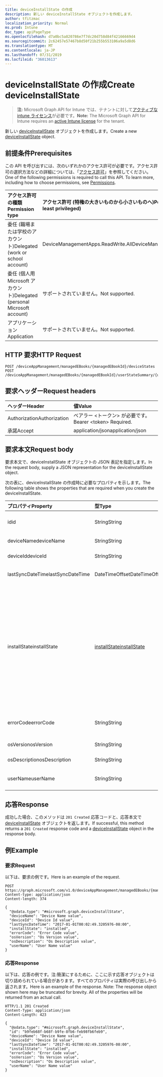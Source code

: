 ```yaml
---
title: deviceInstallState の作成
description: 新しい deviceInstallState オブジェクトを作成します。
author: tfitzmac
localization_priority: Normal
ms.prod: Intune
doc_type: apiPageType
ms.openlocfilehash: d7a0bc5a820786e7f7dc20d758d84f42166669d4
ms.sourcegitcommit: 2c62457e57467b8d50f21b255b553106a9a5d8d6
ms.translationtype: MT
ms.contentlocale: ja-JP
ms.lasthandoff: 07/31/2019
ms.locfileid: "36013613"
---
```

# <a name="create-deviceinstallstate"></a><span data-ttu-id="823af-103">deviceInstallState の作成</span><span class="sxs-lookup"><span data-stu-id="823af-103">Create deviceInstallState</span></span>

> <span data-ttu-id="823af-104">**注:** Microsoft Graph API for Intune では、テナントに対して[アクティブな intune ライセンス](https://go.microsoft.com/fwlink/?linkid=839381)が必要です。</span><span class="sxs-lookup"><span data-stu-id="823af-104">**Note:** The Microsoft Graph API for Intune requires an [active Intune license](https://go.microsoft.com/fwlink/?linkid=839381) for the tenant.</span></span>

<span data-ttu-id="823af-105">新しい [deviceInstallState](../resources/intune-books-deviceinstallstate.md) オブジェクトを作成します。</span><span class="sxs-lookup"><span data-stu-id="823af-105">Create a new [deviceInstallState](../resources/intune-books-deviceinstallstate.md) object.</span></span>

## <a name="prerequisites"></a><span data-ttu-id="823af-106">前提条件</span><span class="sxs-lookup"><span data-stu-id="823af-106">Prerequisites</span></span>
<span data-ttu-id="823af-p101">この API を呼び出すには、次のいずれかのアクセス許可が必要です。アクセス許可の選択方法などの詳細については、「[アクセス許可](/graph/permissions-reference)」を参照してください。</span><span class="sxs-lookup"><span data-stu-id="823af-p101">One of the following permissions is required to call this API. To learn more, including how to choose permissions, see [Permissions](/graph/permissions-reference).</span></span>

|<span data-ttu-id="823af-109">アクセス許可の種類</span><span class="sxs-lookup"><span data-stu-id="823af-109">Permission type</span></span>|<span data-ttu-id="823af-110">アクセス許可 (特権の大きいものから小さいものへ)</span><span class="sxs-lookup"><span data-stu-id="823af-110">Permissions (from most to least privileged)</span></span>|
|:---|:---|
|<span data-ttu-id="823af-111">委任 (職場または学校のアカウント)</span><span class="sxs-lookup"><span data-stu-id="823af-111">Delegated (work or school account)</span></span>|<span data-ttu-id="823af-112">DeviceManagementApps.ReadWrite.All</span><span class="sxs-lookup"><span data-stu-id="823af-112">DeviceManagementApps.ReadWrite.All</span></span>|
|<span data-ttu-id="823af-113">委任 (個人用 Microsoft アカウント)</span><span class="sxs-lookup"><span data-stu-id="823af-113">Delegated (personal Microsoft account)</span></span>|<span data-ttu-id="823af-114">サポートされていません。</span><span class="sxs-lookup"><span data-stu-id="823af-114">Not supported.</span></span>|
|<span data-ttu-id="823af-115">アプリケーション</span><span class="sxs-lookup"><span data-stu-id="823af-115">Application</span></span>|<span data-ttu-id="823af-116">サポートされていません。</span><span class="sxs-lookup"><span data-stu-id="823af-116">Not supported.</span></span>|

## <a name="http-request"></a><span data-ttu-id="823af-117">HTTP 要求</span><span class="sxs-lookup"><span data-stu-id="823af-117">HTTP Request</span></span>
<!-- {
  "blockType": "ignored"
}
-->
``` http
POST /deviceAppManagement/managedEBooks/{managedEBookId}/deviceStates
POST /deviceAppManagement/managedEBooks/{managedEBookId}/userStateSummary/{userInstallStateSummaryId}/deviceStates
```

## <a name="request-headers"></a><span data-ttu-id="823af-118">要求ヘッダー</span><span class="sxs-lookup"><span data-stu-id="823af-118">Request headers</span></span>
|<span data-ttu-id="823af-119">ヘッダー</span><span class="sxs-lookup"><span data-stu-id="823af-119">Header</span></span>|<span data-ttu-id="823af-120">値</span><span class="sxs-lookup"><span data-stu-id="823af-120">Value</span></span>|
|:---|:---|
|<span data-ttu-id="823af-121">Authorization</span><span class="sxs-lookup"><span data-stu-id="823af-121">Authorization</span></span>|<span data-ttu-id="823af-122">ベアラー &lt;トークン&gt; が必要です。</span><span class="sxs-lookup"><span data-stu-id="823af-122">Bearer &lt;token&gt; Required.</span></span>|
|<span data-ttu-id="823af-123">承諾</span><span class="sxs-lookup"><span data-stu-id="823af-123">Accept</span></span>|<span data-ttu-id="823af-124">application/json</span><span class="sxs-lookup"><span data-stu-id="823af-124">application/json</span></span>|

## <a name="request-body"></a><span data-ttu-id="823af-125">要求本文</span><span class="sxs-lookup"><span data-stu-id="823af-125">Request body</span></span>
<span data-ttu-id="823af-126">要求本文で、deviceInstallState オブジェクトの JSON 表記を指定します。</span><span class="sxs-lookup"><span data-stu-id="823af-126">In the request body, supply a JSON representation for the deviceInstallState object.</span></span>

<span data-ttu-id="823af-127">次の表に、deviceInstallState の作成時に必要なプロパティを示します。</span><span class="sxs-lookup"><span data-stu-id="823af-127">The following table shows the properties that are required when you create the deviceInstallState.</span></span>

|<span data-ttu-id="823af-128">プロパティ</span><span class="sxs-lookup"><span data-stu-id="823af-128">Property</span></span>|<span data-ttu-id="823af-129">型</span><span class="sxs-lookup"><span data-stu-id="823af-129">Type</span></span>|<span data-ttu-id="823af-130">説明</span><span class="sxs-lookup"><span data-stu-id="823af-130">Description</span></span>|
|:---|:---|:---|
|<span data-ttu-id="823af-131">id</span><span class="sxs-lookup"><span data-stu-id="823af-131">id</span></span>|<span data-ttu-id="823af-132">String</span><span class="sxs-lookup"><span data-stu-id="823af-132">String</span></span>|<span data-ttu-id="823af-133">エンティティのキー。</span><span class="sxs-lookup"><span data-stu-id="823af-133">Key of the entity.</span></span>|
|<span data-ttu-id="823af-134">deviceName</span><span class="sxs-lookup"><span data-stu-id="823af-134">deviceName</span></span>|<span data-ttu-id="823af-135">String</span><span class="sxs-lookup"><span data-stu-id="823af-135">String</span></span>|<span data-ttu-id="823af-136">デバイス名。</span><span class="sxs-lookup"><span data-stu-id="823af-136">Device name.</span></span>|
|<span data-ttu-id="823af-137">deviceId</span><span class="sxs-lookup"><span data-stu-id="823af-137">deviceId</span></span>|<span data-ttu-id="823af-138">String</span><span class="sxs-lookup"><span data-stu-id="823af-138">String</span></span>|<span data-ttu-id="823af-139">デバイス ID。</span><span class="sxs-lookup"><span data-stu-id="823af-139">Device Id.</span></span>|
|<span data-ttu-id="823af-140">lastSyncDateTime</span><span class="sxs-lookup"><span data-stu-id="823af-140">lastSyncDateTime</span></span>|<span data-ttu-id="823af-141">DateTimeOffset</span><span class="sxs-lookup"><span data-stu-id="823af-141">DateTimeOffset</span></span>|<span data-ttu-id="823af-142">最後の同期日時。</span><span class="sxs-lookup"><span data-stu-id="823af-142">Last sync date and time.</span></span>|
|<span data-ttu-id="823af-143">installState</span><span class="sxs-lookup"><span data-stu-id="823af-143">installState</span></span>|[<span data-ttu-id="823af-144">installState</span><span class="sxs-lookup"><span data-stu-id="823af-144">installState</span></span>](../resources/intune-books-installstate.md)|<span data-ttu-id="823af-145">電子ブックのインストールの状態。</span><span class="sxs-lookup"><span data-stu-id="823af-145">The install state of the eBook.</span></span> <span data-ttu-id="823af-146">可能な値は、`notApplicable`、`installed`、`failed`、`notInstalled`、`uninstallFailed`、`unknown` です。</span><span class="sxs-lookup"><span data-stu-id="823af-146">Possible values are: `notApplicable`, `installed`, `failed`, `notInstalled`, `uninstallFailed`, `unknown`.</span></span>|
|<span data-ttu-id="823af-147">errorCode</span><span class="sxs-lookup"><span data-stu-id="823af-147">errorCode</span></span>|<span data-ttu-id="823af-148">String</span><span class="sxs-lookup"><span data-stu-id="823af-148">String</span></span>|<span data-ttu-id="823af-149">インストール失敗のエラー コード。</span><span class="sxs-lookup"><span data-stu-id="823af-149">The error code for install failures.</span></span>|
|<span data-ttu-id="823af-150">osVersion</span><span class="sxs-lookup"><span data-stu-id="823af-150">osVersion</span></span>|<span data-ttu-id="823af-151">String</span><span class="sxs-lookup"><span data-stu-id="823af-151">String</span></span>|<span data-ttu-id="823af-152">OS バージョン。</span><span class="sxs-lookup"><span data-stu-id="823af-152">OS Version.</span></span>|
|<span data-ttu-id="823af-153">osDescription</span><span class="sxs-lookup"><span data-stu-id="823af-153">osDescription</span></span>|<span data-ttu-id="823af-154">String</span><span class="sxs-lookup"><span data-stu-id="823af-154">String</span></span>|<span data-ttu-id="823af-155">OS の説明。</span><span class="sxs-lookup"><span data-stu-id="823af-155">OS Description.</span></span>|
|<span data-ttu-id="823af-156">userName</span><span class="sxs-lookup"><span data-stu-id="823af-156">userName</span></span>|<span data-ttu-id="823af-157">String</span><span class="sxs-lookup"><span data-stu-id="823af-157">String</span></span>|<span data-ttu-id="823af-158">デバイスのユーザー名。</span><span class="sxs-lookup"><span data-stu-id="823af-158">Device User Name.</span></span>|



## <a name="response"></a><span data-ttu-id="823af-159">応答</span><span class="sxs-lookup"><span data-stu-id="823af-159">Response</span></span>
<span data-ttu-id="823af-160">成功した場合、このメソッドは `201 Created` 応答コードと、応答本文で [deviceInstallState](../resources/intune-books-deviceinstallstate.md) オブジェクトを返します。</span><span class="sxs-lookup"><span data-stu-id="823af-160">If successful, this method returns a `201 Created` response code and a [deviceInstallState](../resources/intune-books-deviceinstallstate.md) object in the response body.</span></span>

## <a name="example"></a><span data-ttu-id="823af-161">例</span><span class="sxs-lookup"><span data-stu-id="823af-161">Example</span></span>

### <a name="request"></a><span data-ttu-id="823af-162">要求</span><span class="sxs-lookup"><span data-stu-id="823af-162">Request</span></span>
<span data-ttu-id="823af-163">以下は、要求の例です。</span><span class="sxs-lookup"><span data-stu-id="823af-163">Here is an example of the request.</span></span>
``` http
POST https://graph.microsoft.com/v1.0/deviceAppManagement/managedEBooks/{managedEBookId}/deviceStates
Content-type: application/json
Content-length: 374

{
  "@odata.type": "#microsoft.graph.deviceInstallState",
  "deviceName": "Device Name value",
  "deviceId": "Device Id value",
  "lastSyncDateTime": "2017-01-01T00:02:49.3205976-08:00",
  "installState": "installed",
  "errorCode": "Error Code value",
  "osVersion": "Os Version value",
  "osDescription": "Os Description value",
  "userName": "User Name value"
}
```

### <a name="response"></a><span data-ttu-id="823af-164">応答</span><span class="sxs-lookup"><span data-stu-id="823af-164">Response</span></span>
<span data-ttu-id="823af-p103">以下は、応答の例です。注:簡潔にするために、ここに示す応答オブジェクトは切り詰められている場合があります。すべてのプロパティは実際の呼び出しから返されます。</span><span class="sxs-lookup"><span data-stu-id="823af-p103">Here is an example of the response. Note: The response object shown here may be truncated for brevity. All of the properties will be returned from an actual call.</span></span>
``` http
HTTP/1.1 201 Created
Content-Type: application/json
Content-Length: 423

{
  "@odata.type": "#microsoft.graph.deviceInstallState",
  "id": "b9feb68f-b68f-b9fe-8fb6-feb98fb6feb9",
  "deviceName": "Device Name value",
  "deviceId": "Device Id value",
  "lastSyncDateTime": "2017-01-01T00:02:49.3205976-08:00",
  "installState": "installed",
  "errorCode": "Error Code value",
  "osVersion": "Os Version value",
  "osDescription": "Os Description value",
  "userName": "User Name value"
}
```



